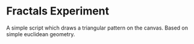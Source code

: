 # Fractals Experiment
A simple script which draws a triangular pattern on the canvas. Based on simple euclidean geometry.
